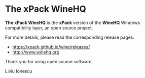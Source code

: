 # The xPack WineHQ

**The xPack WineHQ** is the **xPack** version of
the **WineHQ** Windows compatibility layer, an open source project.

For more details, please read the corresponding release pages:

- <https://xpack.github.io/wine/releases/>
- <http://www.winehq.org>

Thank you for using open source software,

Liviu Ionescu
